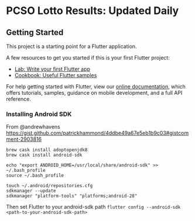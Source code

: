 # PCSO Lotto Results: Updated Daily



## Getting Started

This project is a starting point for a Flutter application.

A few resources to get you started if this is your first Flutter project:

- [Lab: Write your first Flutter app](https://flutter.dev/docs/get-started/codelab)
- [Cookbook: Useful Flutter samples](https://flutter.dev/docs/cookbook)

For help getting started with Flutter, view our 
[online documentation](https://flutter.dev/docs), which offers tutorials, 
samples, guidance on mobile development, and a full API reference.

### Installing Android SDK
From @andrewhavens
https://gist.github.com/patrickhammond/4ddbe49a67e5eb1b9c03#gistcomment-2903816

```
brew cask install adoptopenjdk8
brew cask install android-sdk

echo "export ANDROID_HOME=/usr/local/share/android-sdk" >> ~/.bash_profile
source ~/.bash_profile

touch ~/.android/repositories.cfg
sdkmanager --update
sdkmanager "platform-tools" "platforms;android-28"
```

Then set Flutter to your android-sdk path
`flutter config --android-sdk <path-to-your-android-sdk-path>`
